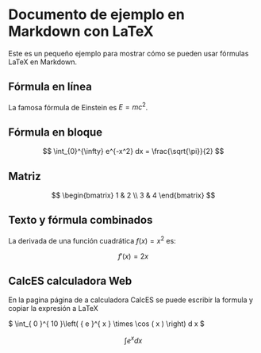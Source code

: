 # Documento de ejemplo en Markdown con LaTeX

Este es un pequeño ejemplo para mostrar cómo se pueden usar fórmulas LaTeX en Markdown.

## Fórmula en línea

La famosa fórmula de Einstein es $E = mc^2$.

## Fórmula en bloque

$$
\int_{0}^{\infty} e^{-x^2} dx = \frac{\sqrt{\pi}}{2}
$$

## Matriz

$$
\begin{bmatrix}
1 & 2 \\
3 & 4
\end{bmatrix}
$$

## Texto y fórmula combinados

La derivada de una función cuadrática $f(x) = x^2$ es:

$$
f'(x) = 2x
$$

## CalcES calculadora Web
En la pagina página de a calculadora CalcES se puede escribir la formula y copiar la expresión a LaTeX

$
\int_{ 0 }^{ 10 }\left(  { e }^{ x } \times  \cos  ( x )  \right)  d  x 
$

$$
\int {e}^{x} dx
$$
